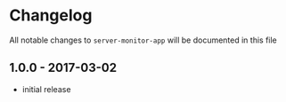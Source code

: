 # Changelog

All notable changes to `server-monitor-app` will be documented in this file

## 1.0.0 - 2017-03-02

- initial release
